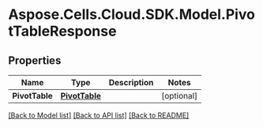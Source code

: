 # Aspose.Cells.Cloud.SDK.Model.PivotTableResponse
## Properties

Name | Type | Description | Notes
------------ | ------------- | ------------- | -------------
**PivotTable** | [**PivotTable**](PivotTable.md) |  | [optional] 

[[Back to Model list]](../README.md#documentation-for-models) [[Back to API list]](../README.md#documentation-for-api-endpoints) [[Back to README]](../README.md)


